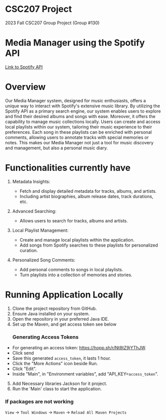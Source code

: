 # CSC207 Project
2023 Fall CSC207 Group Project (Group #130)

# Media Manager using the Spotify API
[Link to Spotify API](https://developer.spotify.com/documentation/web-api/tutorials/getting-started)

# Overview
Our Media Manager system, designed for music enthusiasts, offers a unique way to interact with Spotify's extensive music library. By utilizing the Spotify API as a primary search engine, our system enables users to explore and find their desired albums and songs with ease. Moreover, it offers the capability to manage music collections locally. Users can create and access local playlists within our system, tailoring their music experience to their preferences. Each song in these playlists can be enriched with personal comments, allowing users to annotate tracks with special memories or notes. This makes our Media Manager not just a tool for music discovery and management, but also a personal music diary.

# Functionalities currently have
1. Metadata Insights:
	* Fetch and display detailed metadata for tracks, albums, and artists.
	* Including artist biographies, album release dates, track durations, etc.
	
2. Advanced Searching:
	* Allows users to search for tracks, albums and artists.

3. Local Playlist Management:
	* Create and manage local playlists within the application.
	* Add songs from Spotify searches to these playlists for personalized curation.

4. Personalized Song Comments:
   * Add personal comments to songs in local playlists.
   * Turn playlists into a collection of memories and stories.

# Running Application Locally

1. Clone the project repository from GitHub.
2. Ensure Java installed on your system.
3. Open the repository in your preferred Java IDE.
4. Set up the Maven, and get access token see below
   ### Generating Access Tokens
- For generating an access token: https://hopp.sh/r/Nt8tZ9jYThJW.
- Click send
- Save this generated `access_token`, it lasts 1 hour.
- Click the "More Actions" icon beside Run.
- Click "Edit".
- Inside "Main", in "Environment variables", add "API_KEY=`access_token`".

5. Add Necessary libraries Jackson for it project.
6. Run the 'Main' class to start the application.

### If packages are not working
`View` -> `Tool Windows` -> `Maven` -> `Reload All Maven Projects`